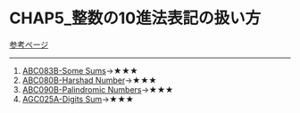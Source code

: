 # CHAP5_整数の10進法表記の扱い方

[参考ページ](https://tinyurl.com/s3d5rf3)

---

1. [ABC083B-Some Sums](https://atcoder.jp/contests/abc083/tasks/abc083_b)→★★★
1. [ABC080B-Harshad Number](https://atcoder.jp/contests/abc080/tasks/abc080_b)→★★★
1. [ABC090B-Palindromic Numbers](https://atcoder.jp/contests/abc090/tasks/abc090_b)→★★★
1. [AGC025A-Digits Sum](https://atcoder.jp/contests/agc025/tasks/agc025_a)→★★★
